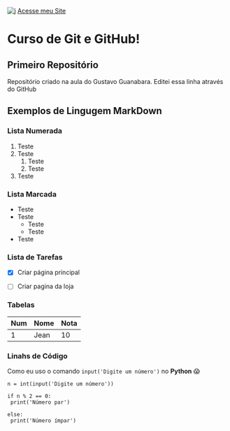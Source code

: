 
![j](https://user-images.githubusercontent.com/22244637/167503223-7b3eb6bf-dafd-45df-9874-80b6d55c5380.PNG)
[Acesse meu Site](https://jeancarloalbuquerque.wordpress.com)
# Curso de Git e GitHub!

## Primeiro Repositório

 Repositório criado na aula do Gustavo Guanabara.
 Editei essa linha através do GitHub
 
## Exemplos de Lingugem MarkDown

### Lista Numerada
1. Teste
2. Teste
   1. Teste
   2. Teste
3. Teste


### Lista Marcada
* Teste
* Teste
   * Teste
   * Teste
* Teste


### Lista de Tarefas
- [x] Criar página principal
- [ ] Criar pagina da loja


### Tabelas
Num | Nome | Nota
---|---|---
1 | Jean | 10


### Linahs de Código
Como eu uso o comando `input('Digite um número')` no **Python** 😱

```
n = int(input('Digite um número'))

if n % 2 == 0:
 print('Número par')
 
else:
 print('Número ímpar')
```

###
